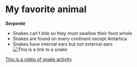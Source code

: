 # My favorite animal
***Serpente***
+ Snakes can't bite so they must swallow their food whole
+ Snakes are found on every continent except Antartica
+ Snakes have internal ears but not external ears
![This is a link to a snake](https://cdn.24.co.za/files/Cms/General/d/8086/9dc0689211414a048dfc0d9562fd0db9.jpg)

[This is a video of snake activity](https://www.youtube.com/watch?v=4Chgih5FqSE)